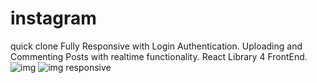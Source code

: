 # instagram
quick clone 
Fully Responsive with Login Authentication. Uploading and Commenting Posts with realtime functionality. React Library 4 FrontEnd.
![img ](https://github.com/CalvinJamesHeath/instagram/assets/72168052/711d2356-bc23-4b25-8cf3-af311afab2a8)
![img responsive](https://github.com/CalvinJamesHeath/instagram/assets/72168052/21ee941e-ef8b-45e8-a581-14f04832b4e7)
